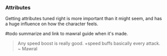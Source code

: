 ### Attributes
Getting attributes tuned right is more important than it might seem, and has a huge influence on how the character feels.

#todo summarize and link to mawral guide when it's made.

> Any speed boost is really good. +speed buffs basically every attack.
> ~ Mawral